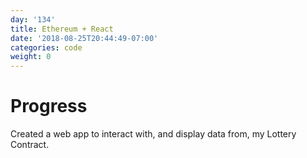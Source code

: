 ```yaml
---
day: '134'
title: Ethereum + React
date: '2018-08-25T20:44:49-07:00'
categories: code
weight: 0
---
```

# Progress
Created a web app to interact with, and display data from, my Lottery Contract. 
